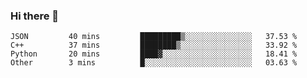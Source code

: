 ### Hi there 👋

<!--START_SECTION:waka-->

```text
JSON         40 mins         █████████▒░░░░░░░░░░░░░░░   37.53 %
C++          37 mins         ████████▒░░░░░░░░░░░░░░░░   33.92 %
Python       20 mins         ████▓░░░░░░░░░░░░░░░░░░░░   18.41 %
Other        3 mins          █░░░░░░░░░░░░░░░░░░░░░░░░   03.63 %
```

<!--END_SECTION:waka-->
<!--
**Boombag0607/Boombag0607** is a ✨ _special_ ✨ repository because its `README.md` (this file) appears on your GitHub profile.

Here are some ideas to get you started:

- 🔭 I’m currently working on ...
- 🌱 I’m currently learning ...
- 👯 I’m looking to collaborate on ...
- 🤔 I’m looking for help with ...
- 💬 Ask me about ...
- 📫 How to reach me: ...
- 😄 Pronouns: ...
- ⚡ Fun fact: ...
-->
